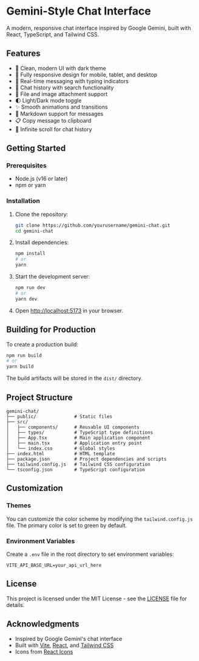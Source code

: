# Gemini-Style Chat Interface

A modern, responsive chat interface inspired by Google Gemini, built with React, TypeScript, and Tailwind CSS.

## Features

- 🎨 Clean, modern UI with dark theme
- 📱 Fully responsive design for mobile, tablet, and desktop
- 💬 Real-time messaging with typing indicators
- 📜 Chat history with search functionality
- 📎 File and image attachment support
- 🌓 Light/Dark mode toggle
- ✨ Smooth animations and transitions
- 📝 Markdown support for messages
- 📋 Copy message to clipboard
- 🔄 Infinite scroll for chat history

## Getting Started

### Prerequisites

- Node.js (v16 or later)
- npm or yarn

### Installation

1. Clone the repository:
   ```bash
   git clone https://github.com/yourusername/gemini-chat.git
   cd gemini-chat
   ```

2. Install dependencies:
   ```bash
   npm install
   # or
   yarn
   ```

3. Start the development server:
   ```bash
   npm run dev
   # or
   yarn dev
   ```

4. Open [http://localhost:5173](http://localhost:5173) in your browser.

## Building for Production

To create a production build:

```bash
npm run build
# or
yarn build
```

The build artifacts will be stored in the `dist/` directory.

## Project Structure

```
gemini-chat/
├── public/              # Static files
├── src/
│   ├── components/      # Reusable UI components
│   ├── types/           # TypeScript type definitions
│   ├── App.tsx          # Main application component
│   ├── main.tsx         # Application entry point
│   └── index.css        # Global styles
├── index.html           # HTML template
├── package.json         # Project dependencies and scripts
├── tailwind.config.js   # Tailwind CSS configuration
└── tsconfig.json        # TypeScript configuration
```

## Customization

### Themes

You can customize the color scheme by modifying the `tailwind.config.js` file. The primary color is set to green by default.

### Environment Variables

Create a `.env` file in the root directory to set environment variables:

```env
VITE_API_BASE_URL=your_api_url_here
```

## License

This project is licensed under the MIT License - see the [LICENSE](LICENSE) file for details.

## Acknowledgments

- Inspired by Google Gemini's chat interface
- Built with [Vite](https://vitejs.dev/), [React](https://reactjs.org/), and [Tailwind CSS](https://tailwindcss.com/)
- Icons from [React Icons](https://react-icons.github.io/react-icons/)
